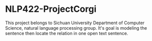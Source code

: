 # NLP422-ProjectCorgi
This project belongs to Sichuan University Department of Computer Science, natural language processing group. 
It's goal is modeling the sentence then locate the relation in one open text sentence.

